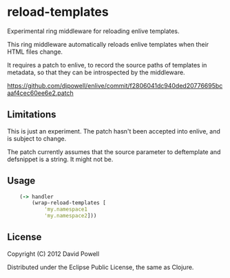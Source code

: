 # reload-templates

Experimental ring middleware for reloading enlive templates.

This ring middleware automatically reloads enlive templates when their HTML files change.

It requires a patch to enlive, to record the source paths of templates in metadata, so that they can be
introspected by the middleware.

  https://github.com/djpowell/enlive/commit/f2806041dc940ded20776695bcaaf4cec60ee6e2.patch


## Limitations

This is just an experiment.  The patch hasn't been accepted into enlive, and is subject to change.

The patch currently assumes that the source parameter to deftemplate and defsnippet is a string.  It might not be.


## Usage

```clojure
    (-> handler
        (wrap-reload-templates [
            'my.namespace1
            'my.namespace2]))
```

## License

Copyright (C) 2012 David Powell

Distributed under the Eclipse Public License, the same as Clojure.
